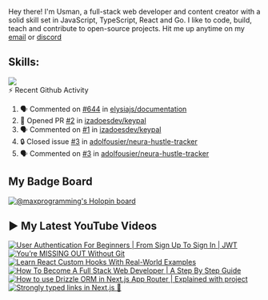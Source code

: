 
Hey there! I'm Usman, a full-stack web developer and content creator with a solid skill set in JavaScript, TypeScript, React and Go. I like to code, build, teach and contribute to open-source projects. Hit me up anytime on my [email](mailto:contact@usmans.me) or [discord](https://discord.com/users/691360911440609290)

<!--<p align="center">
<a href="https://twitter.com/maxprogramming1" target="blank"><img align="center" src="https://cdn.jsdelivr.net/npm/simple-icons@3.0.1/icons/twitter.svg" alt="maxprogramming1" height="30" width="30" /></a>
<a href="https://stackoverflow.com/users/11727541" target="blank"><img align="center" src="https://cdn.jsdelivr.net/npm/simple-icons@3.0.1/icons/stackoverflow.svg" alt="11727541" height="30" width="30" /></a>
<a href="https://codesandbox.com/max-programming" target="blank"><img align="center" src="https://cdn.jsdelivr.net/npm/simple-icons@3.0.1/icons/codesandbox.svg" alt="max-programming" height="30" width="30" /></a>
<a href="https://fb.com/usman.sabuwala.7" target="blank"><img align="center" src="https://cdn.jsdelivr.net/npm/simple-icons@3.0.1/icons/facebook.svg" alt="usman sabuwala" height="30" width="30" /></a>
<a href="https://instagram.com/usmansabuwala7" target="blank"><img align="center" src="https://cdn.jsdelivr.net/npm/simple-icons@3.0.1/icons/instagram.svg" alt="usmansabuwala7" height="30" width="30" /></a>
<a href="https://www.youtube.com/c/max programming" target="blank"><img align="center" src="https://cdn.jsdelivr.net/npm/simple-icons@3.0.1/icons/youtube.svg" alt="max programming" height="30" width="30" /></a>
</p>-->
<!-- <p align="left"><img src="https://devicons.github.io/devicon/devicon.git/icons/bootstrap/bootstrap-plain.svg" alt="bootstrap" width="40" height="40"/> <img src="https://devicons.github.io/devicon/devicon.git/icons/css3/css3-original-wordmark.svg" alt="css3" width="40" height="40"/> <img src="https://devicons.github.io/devicon/devicon.git/icons/electron/electron-original.svg" alt="electron" width="40" height="40"/> <img src="https://devicons.github.io/devicon/devicon.git/icons/html5/html5-original-wordmark.svg" alt="html5" width="40" height="40"/> <img src="https://devicons.github.io/devicon/devicon.git/icons/javascript/javascript-original.svg" alt="javascript" width="40" height="40"/> <img src="https://devicons.github.io/devicon/devicon.git/icons/linux/linux-original.svg" alt="linux" width="40" height="40"/> <img src="https://devicons.github.io/devicon/devicon.git/icons/python/python-original.svg" alt="python" width="40" height="40"/> <img src="https://devicons.github.io/devicon/devicon.git/icons/react/react-original-wordmark.svg" alt="react" width="40" height="40"/> <img src="https://devicons.github.io/devicon/devicon.git/icons/vuejs/vuejs-original-wordmark.svg" alt="vuejs" width="40" height="40"/></p> -->

## Skills:

  <a href="https://skillicons.dev">
    <img src="https://skillicons.dev/icons?i=js,ts,nextjs,react,vite,nodejs,prisma,vscode,py,git,github,githubactions,astro,css,tailwind,express,fastapi,firebase,mongodb,supabase,dart,flutter,netlify,vercel" />
  </a>


  <summary>⚡ Recent Github Activity</summary>

<!--START_SECTION:activity-->
1. 🗣 Commented on [#644](https://github.com/elysiajs/documentation/pull/644#issuecomment-3447746015) in [elysiajs/documentation](https://github.com/elysiajs/documentation)
2. 💪 Opened PR [#2](undefined) in [izadoesdev/keypal](https://github.com/izadoesdev/keypal)
3. 🗣 Commented on [#1](https://github.com/izadoesdev/keypal/pull/1#issuecomment-3446566392) in [izadoesdev/keypal](https://github.com/izadoesdev/keypal)
4. 🔒 Closed issue [#3](https://github.com/adolfousier/neura-hustle-tracker/issues/3) in [adolfousier/neura-hustle-tracker](https://github.com/adolfousier/neura-hustle-tracker)
5. 🗣 Commented on [#3](https://github.com/adolfousier/neura-hustle-tracker/issues/3#issuecomment-3446557794) in [adolfousier/neura-hustle-tracker](https://github.com/adolfousier/neura-hustle-tracker)
<!--END_SECTION:activity-->


## My Badge Board

[![@maxprogramming's Holopin board](https://holopin.me/maxprogramming)](https://holopin.io/@maxprogramming)

## ▶ My Latest YouTube Videos
<!-- BEGIN YOUTUBE-CARDS -->
[![User Authentication For Beginners | From Sign Up To Sign In | JWT](https://ytcards.demolab.com/?id=1P8f0AnKFYI&title=User+Authentication+For+Beginners+%7C+From+Sign+Up+To+Sign+In+%7C+JWT&lang=en&timestamp=1748894409&background_color=%230d1117&title_color=%23ffffff&stats_color=%23dedede&max_title_lines=1&width=250&border_radius=5 "User Authentication For Beginners | From Sign Up To Sign In | JWT")](https://www.youtube.com/watch?v=1P8f0AnKFYI)
[![You’re MISSING OUT Without Git](https://ytcards.demolab.com/?id=jn0Lw39VY1Y&title=You%E2%80%99re+MISSING+OUT+Without+Git&lang=en&timestamp=1747924908&background_color=%230d1117&title_color=%23ffffff&stats_color=%23dedede&max_title_lines=1&width=250&border_radius=5 "You’re MISSING OUT Without Git")](https://www.youtube.com/watch?v=jn0Lw39VY1Y)
[![Learn React Custom Hooks With Real-World Examples](https://ytcards.demolab.com/?id=BMHmyP3-rAk&title=Learn+React+Custom+Hooks+With+Real-World+Examples&lang=en&timestamp=1731741757&background_color=%230d1117&title_color=%23ffffff&stats_color=%23dedede&max_title_lines=1&width=250&border_radius=5 "Learn React Custom Hooks With Real-World Examples")](https://www.youtube.com/watch?v=BMHmyP3-rAk)
[![How To Become A Full Stack Web Developer | A Step By Step Guide](https://ytcards.demolab.com/?id=hpB2NjVf2Eo&title=How+To+Become+A+Full+Stack+Web+Developer+%7C+A+Step+By+Step+Guide&lang=en&timestamp=1727628626&background_color=%230d1117&title_color=%23ffffff&stats_color=%23dedede&max_title_lines=1&width=250&border_radius=5 "How To Become A Full Stack Web Developer | A Step By Step Guide")](https://www.youtube.com/watch?v=hpB2NjVf2Eo)
[![How to use Drizzle ORM in Next.js App Router | Explained with project](https://ytcards.demolab.com/?id=SxuPB-04Tdw&title=How+to+use+Drizzle+ORM+in+Next.js+App+Router+%7C+Explained+with+project&lang=en&timestamp=1723573055&background_color=%230d1117&title_color=%23ffffff&stats_color=%23dedede&max_title_lines=1&width=250&border_radius=5 "How to use Drizzle ORM in Next.js App Router | Explained with project")](https://www.youtube.com/watch?v=SxuPB-04Tdw)
[![Strongly typed links in Next.js 💪](https://ytcards.demolab.com/?id=nCGM2hG3GBw&title=Strongly+typed+links+in+Next.js+%F0%9F%92%AA&lang=en&timestamp=1723533702&background_color=%230d1117&title_color=%23ffffff&stats_color=%23dedede&max_title_lines=1&width=250&border_radius=5 "Strongly typed links in Next.js 💪")](https://www.youtube.com/shorts/nCGM2hG3GBw)
<!-- END YOUTUBE-CARDS -->
